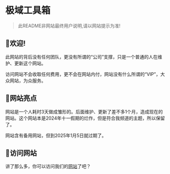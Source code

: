 # 极域工具箱

> 此README非网站最终用户说明,请以网站提示为准!

## 👏欢迎!

此网站的背后没有任何团队，更没有所谓的“公司”支撑，只是一个普通的人在维护、更新这个网站。

访问网站不会收取任何费用，更不会在网站内付，网站没有什么所谓的“VIP”，大众网站，为众服务。

## 👀网站亮点

网站是一个人耗时3天做成雏形的。后面维护、更新了差不多1个月，造成现在的网站。这个网站本是2024年十一假期的烂作，但是符合我频道的主题，所以保留了。

网站含有备用网站，但到2025年1月5日就过期了。

## 🔎访问网站

讲了那么多，你可以访问我们的[网站](https://dhhdl.github.io)了吧？
